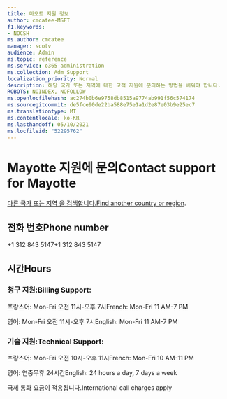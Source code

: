 ```yaml
---
title: 마오트 지원 정보
author: cmcatee-MSFT
f1.keywords:
- NOCSH
ms.author: cmcatee
manager: scotv
audience: Admin
ms.topic: reference
ms.service: o365-administration
ms.collection: Adm_Support
localization_priority: Normal
description: 해당 국가 또는 지역에 대한 고객 지원에 문의하는 방법을 배워야 합니다.
ROBOTS: NOINDEX, NOFOLLOW
ms.openlocfilehash: ac274b0b6e9758db8515a9774ab991f56c574174
ms.sourcegitcommit: de5fce90de22ba588e75e1a1d2e87e03b9e25ec7
ms.translationtype: MT
ms.contentlocale: ko-KR
ms.lasthandoff: 05/10/2021
ms.locfileid: "52295762"
---
```

# <a name="contact-support-for-mayotte"></a><span data-ttu-id="2ad89-103">Mayotte 지원에 문의</span><span class="sxs-lookup"><span data-stu-id="2ad89-103">Contact support for Mayotte</span></span>

<span data-ttu-id="2ad89-104">[다른 국가 또는 지역 을 검색합니다.](../../business-video/get-help-support.md)</span><span class="sxs-lookup"><span data-stu-id="2ad89-104">[Find another country or region](../../business-video/get-help-support.md).</span></span>

## <a name="phone-number"></a><span data-ttu-id="2ad89-105">전화 번호</span><span class="sxs-lookup"><span data-stu-id="2ad89-105">Phone number</span></span>
<span data-ttu-id="2ad89-106">+1 312 843 5147</span><span class="sxs-lookup"><span data-stu-id="2ad89-106">+1 312 843 5147</span></span>

## <a name="hours"></a><span data-ttu-id="2ad89-107">시간</span><span class="sxs-lookup"><span data-stu-id="2ad89-107">Hours</span></span>
### <a name="billing-support"></a><span data-ttu-id="2ad89-108">청구 지원:</span><span class="sxs-lookup"><span data-stu-id="2ad89-108">Billing Support:</span></span>

<span data-ttu-id="2ad89-109">프랑스어: Mon-Fri 오전 11시-오후 7시</span><span class="sxs-lookup"><span data-stu-id="2ad89-109">French: Mon-Fri 11 AM-7 PM</span></span>

<span data-ttu-id="2ad89-110">영어: Mon-Fri 오전 11시-오후 7시</span><span class="sxs-lookup"><span data-stu-id="2ad89-110">English: Mon-Fri 11 AM-7 PM</span></span>

### <a name="technical-support"></a><span data-ttu-id="2ad89-111">기술 지원:</span><span class="sxs-lookup"><span data-stu-id="2ad89-111">Technical Support:</span></span>

<span data-ttu-id="2ad89-112">프랑스어: Mon-Fri 오전 10시-오후 11시</span><span class="sxs-lookup"><span data-stu-id="2ad89-112">French: Mon-Fri 10 AM-11 PM</span></span>

<span data-ttu-id="2ad89-113">영어: 연중무휴 24시간</span><span class="sxs-lookup"><span data-stu-id="2ad89-113">English: 24 hours a day, 7 days a week</span></span>

<span data-ttu-id="2ad89-114">국제 통화 요금이 적용됩니다.</span><span class="sxs-lookup"><span data-stu-id="2ad89-114">International call charges apply</span></span>
